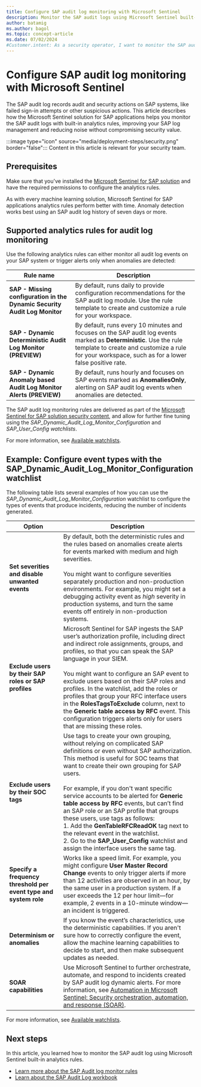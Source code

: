 ```yaml
---
title: Configure SAP audit log monitoring with Microsoft Sentinel
description: Monitor the SAP audit logs using Microsoft Sentinel built-in analytics rules, to easily manage your SAP logs, reducing noise with no compromise to security value. 
author: batamig
ms.author: bagol
ms.topic: concept-article
ms.date: 07/02/2024
#Customer.intent: As a security operator, I want to monitor the SAP audit logs and easily manage the logs, so I can reduce noise without compromising security value.
---
```


# Configure SAP audit log monitoring with Microsoft Sentinel

The SAP audit log records audit and security actions on SAP systems, like failed sign-in attempts or other suspicious actions. This article describes how the Microsoft Sentinel solution for SAP applications helps you monitor the SAP audit logs with built-in analytics rules, improving your SAP log management and reducing noise without compromising security value.

:::image type="icon" source="media/deployment-steps/security.png" border="false"::: Content in this article is relevant for your security team.


<!--do we need this information? this is generic anomaly detection, not specific to SAP.
## Anomaly detection
 
When trying to identify security events in a diverse activity log like the SAP audit log, you need to balance the configuration effort, and the amount of noise the alerts produce.

With the SAP audit log module in the Sentinel for SAP solution, you can choose: 

- Which events you want to look at deterministically, using customized, predefined thresholds and filters.
- Which events you want to leave out, so the machine can learn the parameters on its own.

Once you mark an SAP audit log event type for anomaly detection, the alerting engine checks the events recently streamed from the SAP audit log. The engine checks if the events seem normal, considering the history it has learned. 

Microsoft Sentinel checks an event or group of events for anomalies. It tries to match the event or group of events with previously seen activities of the same kind, at the user and system levels. The algorithm learns the network characteristics of the user at the subnet mask level, and according to seasonality. 

With this ability, you can look for anomalies in previously quieted event types, such as user sign-in events. For example, if the user JohnDoe signs in hundreds of times an hour, you can now let Microsoft Sentinel decide if behavior is suspicious. Is this John from accounting, repeatedly refreshing a financial dashboard with multiple data source, or a DDoS attack forming up?
-->
## Prerequisites

Make sure that you've installed the [Microsoft Sentinel for SAP solution](deployment-overview.md) and have the required permissions to configure the analytics rules.

As with every machine learning solution, Microsoft Sentinel for SAP applications analytics rules perform better with time. Anomaly detection works best using an SAP audit log history of seven days or more.

## Supported analytics rules for audit log monitoring

Use the following analytics rules can either monitor all audit log events on your SAP system or trigger alerts only when anomalies are detected:

|Rule name  |Description  |
|---------|---------|
|**SAP - Missing configuration in the Dynamic Security Audit Log Monitor**     |  By default, runs daily to provide configuration recommendations for the SAP audit log module. Use the rule template to create and customize a rule for your workspace.     |
|**SAP - Dynamic Deterministic Audit Log Monitor (PREVIEW)**     |  By default, runs every 10 minutes and focuses on the SAP audit log events marked as **Deterministic**. Use the rule template to create and customize a rule for your workspace, such as for a lower false positive rate. |
|**SAP - Dynamic Anomaly based Audit Log Monitor Alerts (PREVIEW)**     |  By default, runs hourly and focuses on SAP events marked as **AnomaliesOnly**, alerting on SAP audit log events when anomalies are detected. |

The SAP audit log monitoring rules are delivered as part of the [Microsoft Sentinel for SAP solution security content](sap-solution-security-content.md#monitoring-the-sap-audit-log), and allow for further fine tuning using the *SAP_Dynamic_Audit_Log_Monitor_Configuration* and *SAP_User_Config watchlists*.

For more information, see [Available watchlists](sap-solution-security-content.md#available-watchlists).

## Example: Configure event types with the SAP_Dynamic_Audit_Log_Monitor_Configuration watchlist

The following table lists several examples of how you can use the *SAP_Dynamic_Audit_Log_Monitor_Configuration* watchlist to configure the types of events that produce incidents, reducing the number of incidents generated.

|Option  |Description  |
|---------|---------|
|**Set severities and disable unwanted events**    |By default, both the deterministic rules and the rules based on anomalies create alerts for events marked with medium and high severities. <br><br>You might want to configure severities separately production and non-production environments. For example, you might set a debugging activity event as *high* severity in production systems, and turn the same events off entirely in non-production systems.         |
|**Exclude users by their SAP roles or SAP profiles**     |Microsoft Sentinel for SAP ingests the SAP user’s authorization profile, including direct and indirect role assignments, groups, and profiles, so that you can speak the SAP language in your SIEM.<br><br>You might want to configure an SAP event to exclude users based on their SAP roles and profiles. In the watchlist, add the roles or profiles that group your RFC interface users in the **RolesTagsToExclude** column, next to the **Generic table access by RFC** event. This configuration triggers alerts only for users that are missing these roles.         |
|**Exclude users by their SOC tags**     |Use tags to create your own grouping, without relying on complicated SAP definitions or even without SAP authorization. This method is useful for SOC teams that want to create their own grouping for SAP users.<br><br>For example, if you don't want specific service accounts to be alerted for **Generic table access by RFC** events, but can’t find an SAP role or an SAP profile that groups these users, use tags as follows: <br>1. Add the **GenTableRFCReadOK** tag next to the relevant event in the watchlist. <br>2. Go to the **SAP_User_Config** watchlist and assign the interface users the same tag.    |
|**Specify a frequency threshold per event type and system role**     |Works like a speed limit. For example, you might configure **User Master Record Change** events to only trigger alerts if more than 12 activities are observed in an hour, by the same user in a production system. If a user exceeds the 12 per hour limit—for example, 2 events in a 10-minute window—an incident is triggered.  |
|**Determinism or anomalies**     |If you know the event’s characteristics, use the deterministic capabilities. If you aren't sure how to correctly configure the event, allow the machine learning capabilities to decide to start, and then make subsequent updates as needed.         |
|**SOAR capabilities**     |Use Microsoft Sentinel to further orchestrate, automate, and respond to incidents created by SAP audit log dynamic alerts. For more information, see [Automation in Microsoft Sentinel: Security orchestration, automation, and response (SOAR)](../automation/automation.md). |

For more information, see [Available watchlists](sap-solution-security-content.md#available-watchlists).

## Next steps

In this article, you learned how to monitor the SAP audit log using Microsoft Sentinel built-in analytics rules.

- [Learn more about the SAP Audit log monitor rules](sap-solution-security-content.md#monitoring-the-sap-audit-log)
- [Learn about the SAP Audit Log workbook](sap-audit-log-workbook.md)

 




 


 
 
 

